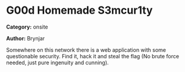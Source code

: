 # G00d Homemade S3mcur1ty
**Category:** onsite

**Author:** Brynjar

Somewhere on this network there is a web application with some questionable security.
Find it, hack it and steal the flag (No brute force needed, just pure ingenuity and cunning).
